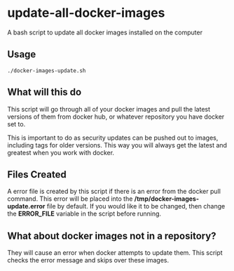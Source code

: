 # update-all-docker-images
A bash script to update all docker images installed on the computer

## Usage
<code>./docker-images-update.sh</code>

## What will this do

This script will go through all of your docker images and pull the latest versions of them from docker hub, or whatever repository you have docker set to.

This is important to do as security updates can be pushed out to images, including tags for older versions. This way you will always get the latest and greatest when you work with docker.

## Files Created

A error file is created by this script if there is an error from the docker pull command. This error will be placed into the **/tmp/docker-images-update.error** file by default. If you would like it to be changed, then change the **ERROR_FILE** variable in the script before running.

## What about docker images not in a repository?

They will cause an error when docker attempts to update them. This script checks the error message and skips over these images.

